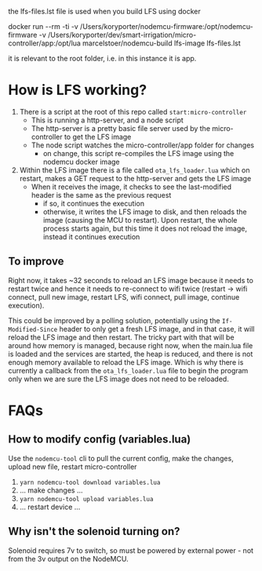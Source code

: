 the lfs-files.lst file is used when you build LFS using docker

docker run --rm -ti -v /Users/koryporter/nodemcu-firmware:/opt/nodemcu-firmware -v /Users/koryporter/dev/smart-irrigation/micro-controller/app:/opt/lua marcelstoer/nodemcu-build lfs-image lfs-files.lst

it is relevant to the root folder, i.e. in this instance it is app.

# How is LFS working?

1. There is a script at the root of this repo called `start:micro-controller`
   - This is running a http-server, and a node script
   - The http-server is a pretty basic file server used by the micro-controller to get the LFS image
   - The node script watches the micro-controller/app folder for changes
     - on change, this script re-compiles the LFS image using the nodemcu docker image
2. Within the LFS image there is a file called `ota_lfs_loader.lua` which on restart, makes a GET request to the http-server and gets the LFS image
   - When it receives the image, it checks to see the last-modified header is the same as the previous request
     - if so, it continues the execution
     - otherwise, it writes the LFS image to disk, and then reloads the image (causing the MCU to restart). Upon restart, the whole process starts again, but this time it does not reload the image, instead it continues execution

## To improve

Right now, it takes ~32 seconds to reload an LFS image because it needs to restart twice and hence it needs to re-connect to wifi twice (restart -> wifi connect, pull new image, restart LFS, wifi connect, pull image, continue execution).

This could be improved by a polling solution, potentially using the `If-Modified-Since` header to only get a fresh LFS image, and in that case, it will reload the LFS image and then restart.
The tricky part with that will be around how memory is managed, because right now, when the main.lua file is loaded and the services are started, the heap is reduced, and there is not enough memory
available to reload the LFS image. Which is why there is currently a callback from the `ota_lfs_loader.lua` file to begin the program only when we are sure the LFS image does not need to be reloaded.

# FAQs

## How to modify config (variables.lua)

Use the `nodemcu-tool` cli to pull the current config, make the changes, upload new file, restart micro-controller

1. `yarn nodemcu-tool download variables.lua`
2. ... make changes ...
3. `yarn nodemcu-tool upload variables.lua`
4. ... restart device ...

## Why isn't the solenoid turning on?

Solenoid requires 7v to switch, so must be powered by external power - not from the 3v output on the NodeMCU.
